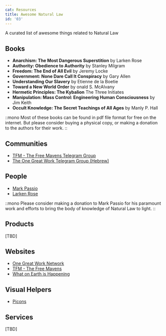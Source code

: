 ```yaml
---
cat: Resources
title: Awesome Natural Law
id: '03'
---
```


<span class="desc">A curated list of awesome things related to Natural Law</span>

## Books

- **Anarchism: The Most Dangerous Superstition** by Larken Rose
- **Authority: Obedience to Authority** by Stanley Milgram
- **Freedom: The End of All Evil** by Jeremy Locke
- **Government: None Dare Call It Conspiracy** by Gary Allen
- **Understanding Our Slavery** by Etienne de la Boetie
- **Toward a New World Order** by onald S. McAlvany
- **Hermetic Principles: The Kybalion** The Three Initiates
- **Manipulation: Mass Control: Engineering Human Consciousness** by Jim Keith
- **Occult Knowledge: The Secret Teachings of All Ages** by Manly P. Hall

::mono
Most of these books can be found in pdf file format for free on the internet. But please consider buying a physical copy, or making a donation to the authors for their work.
::

## Communities
- [TFM - The Free Mavens Telegram Group](https://t.me/thefreemavens)
- [The One Great Work Telegram Group (Hebrew)](https://t.me/thefreemavens)


## People
- [Mark Passio](https://markpassio.com)
- [Larken Rose](https://www.larkenrose.com)

::mono
Please consider making a donation to Mark Passio for his paramount work and efforts to bring the body of knowledge of Natural Law to light.
::

## Products
[TBD]

## Websites
- [One Great Work Network](https://onegreatworknetwork.com)
- [TFM - The Free Mavens](https://thefreemavens.org)
- [What on Earth is Happening](https://WhatOnEarthIsHappening.com)

## Visual Helpers
- [Picons](https://thefreemavens.org/picons)

## Services
[TBD]